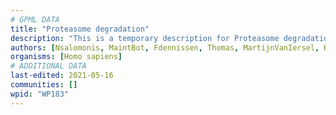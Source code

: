 ```yaml
---
# GPML DATA
title: "Proteasome degradation"
description: "This is a temporary description for Proteasome degradation"
authors: [Nsalomonis, MaintBot, Fdennissen, Thomas, MartijnVanIersel, Khanspers, Evelo, Egonw, Mkutmon, Mick Eikelhof, Eweitz]
organisms: [Homo sapiens]
# ADDITIONAL DATA
last-edited: 2021-05-16
communities: []
wpid: "WP183"
---
```

